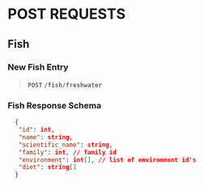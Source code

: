 # POST REQUESTS

## Fish

### New Fish Entry

> **`POST` `/fish/freshwater`**

### Fish Response Schema

```json
  {
   "id": int,
   "name": string,
   "scientific_name": string,
   "family": int, // family id
   "environment": int[], // list of environment id's
   "diet": string[]
  }
